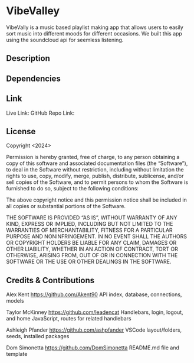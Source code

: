# VibeValley

VibeVally is a music based playlist making app that allows users to easily sort music into different moods for different occasions. We built this app using the soundcloud api for seemless listening.

## Description



## Dependencies


## Link 
Live Link:
GitHub Repo Link:

## License
Copyright <2024> <VIBE Valley>

Permission is hereby granted, free of charge, to any person obtaining a copy of this software and associated documentation files (the “Software”), to deal in the Software without restriction, including without limitation the rights to use, copy, modify, merge, publish, distribute, sublicense, and/or sell copies of the Software, and to permit persons to whom the Software is furnished to do so, subject to the following conditions:

The above copyright notice and this permission notice shall be included in all copies or substantial portions of the Software.

THE SOFTWARE IS PROVIDED “AS IS”, WITHOUT WARRANTY OF ANY KIND, EXPRESS OR IMPLIED, INCLUDING BUT NOT LIMITED TO THE WARRANTIES OF MERCHANTABILITY, FITNESS FOR A PARTICULAR PURPOSE AND NONINFRINGEMENT. IN NO EVENT SHALL THE AUTHORS OR COPYRIGHT HOLDERS BE LIABLE FOR ANY CLAIM, DAMAGES OR OTHER LIABILITY, WHETHER IN AN ACTION OF CONTRACT, TORT OR OTHERWISE, ARISING FROM, OUT OF OR IN CONNECTION WITH THE SOFTWARE OR THE USE OR OTHER DEALINGS IN THE SOFTWARE.

## Credits & Contributions

Alex Kent 
https://github.com/Akent90
API index, database, connections, models

Taylor McKinney 
https://github.com/leadencat
Handlebars, login, logout, and home JavaScript, routes for related handlebars

Ashleigh Pfander 
https://github.com/ashpfander
VSCode layout/folders, seeds, installed packages

Dom Simonetta 
https://github.com/DomSimonetta
README.md file and template